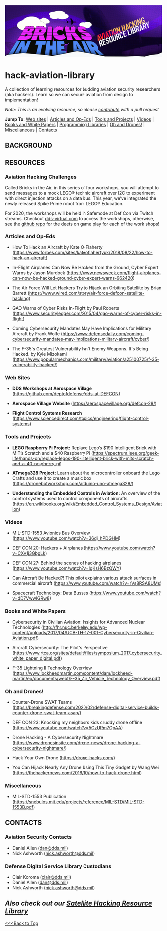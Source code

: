 ![Aviation Hacking Banner](./aviationbanner.png)

# hack-aviation-library
A collection of learning resources for budding aviation security researchers (aka hackers). Learn so we can secure aviation from design to implementation! 

*Note: This is an evolving resource, so please [contribute](./aviationlibrary-contribute-instrxns.md) with a pull request*

**Jump To**: [Web sites](#web-sites) | [Articles and Op-Eds](#articles-and-op-eds) | [Tools and Projects](#tools-and-projects) | [Videos](#videos) | [Books and White Papers](#books-and-white-papers) | [Programming Libraries](#programming-libraries) | [Oh and Drones!](#Oh-and-Drones!) | [Miscellaneous](#miscellaneous) | [Contacts](#contacts)

## BACKGROUND

## RESOURCES

### Aviation Hacking Challenges 
Called Bricks in the Air, in this series of four workshops, you will attempt to send messages to a mock LEGO® technic aircraft over I2C to experiment with direct injection attacks on a data bus. This year, we’ve integrated the newly released Spike Prime robot from LEGO® Education. 

For 2020, the workshops will be held in Safemode at Def Con via Twitch streams.  Checkout [dds-virtual.com](https://dds-virtual.com/) to access the workshops, otherwise, see the [github repo](https://github.com/deptofdefense/dds-at-DEFCON/blob/master/README.md) for the deets on game play for each of the work shops!

### Articles and Op-Eds
- How To Hack an Aircraft by Kate O-Flaherty (https://www.forbes.com/sites/kateoflahertyuk/2018/08/22/how-to-hack-an-aircraft)

- In-Flight Airplanes Can Now Be Hacked from the Ground, Cyber Expert Warns by Jason Murdock (https://www.newsweek.com/flight-airplanes-can-now-be-hacked-ground-cyber-expert-warns-962420)

- The Air Force Will Let Hackers Try to Hijack an Orbiting Satellite by Brian Barrett (https://www.wired.com/story/air-force-defcon-satellite-hacking)

- GAO Warns of Cyber Risks In-Flight by Paul Roberts (https://www.securityledger.com/2015/04/gao-warns-of-cyber-risks-in-flight)

- Coming Cybersecurity Mandates May Have Implications for Military Aircraft by Frank Wolfe (https://www.defensedaily.com/coming-cybersecurity-mandates-may-implications-military-aircraft/cyber/)

- The F-35's Greatest Vulnerability Isn't Enemy Weapons. It's Being Hacked. by Kyle Mizokami (https://www.popularmechanics.com/military/aviation/a25100725/f-35-vulnerability-hacked/)

### Web Sites
- **DDS Workshops at Aerospace Village**  (https://github.com/deptofdefense/dds-at-DEFCON)

- **Aerospace Village Website** (https://aerospacevillage.org/defcon-28/)

- **Flight Control Systems Research** (https://www.sciencedirect.com/topics/engineering/flight-control-systems)


### Tools and Projects
- **LEGO Raspberry Pi Project:** Replace Lego’s $190 Intelligent Brick with MIT’s Scratch and a $40 Raspberry Pi (https://spectrum.ieee.org/geek-life/hands-on/replace-legos-190-intelligent-brick-with-mits-scratch-and-a-40-raspberry-pi)

- **ATmega328 Project:** Learn about the microcontroller onboard the Lego Crafts and use it to create a music box (https://dronebotworkshop.com/arduino-uno-atmega328/)

- **Understanding the Embedded Controls in Aviation:** An overview of the control systems used to control components of aircrafts (https://en.wikibooks.org/wiki/Embedded_Control_Systems_Design/Aviation)

### Videos
- MIL-STD-1553 Avionics Bus Overview (https://www.youtube.com/watch?v=36dj_hPDGHM)

- DEF CON 20: Hackers + Airplanes (https://www.youtube.com/watch?v=CXv1j3GbgLk)

- DEF CON 27: Behind the scenes of hacking airplanes (https://www.youtube.com/watch?v=IgKsH6BzQWY)

- Can Aircraft Be Hacked?! This pilot explains various attack surfaces in commercial aircraft (https://www.youtube.com/watch?v=rVs8RSA8UMs)

- Spacecraft Technology: Data Busses (https://www.youtube.com/watch?v=dD7VwwlGRw8)


### Books and White Papers
- Cybersecurity in Civilian Aviation:  Insights for Advanced Nuclear Technologies (http://fhr.nuc.berkeley.edu/wp-content/uploads/2017/04/UCB-TH-17-001-Cybersecurity-in-Civilian-Aviation.pdf)

- Aircraft Cybersecurity: The Pilot's Perspective (https://www.rtca.org/sites/default/files/symposium_2017_cybersecurity_white_paper_digital.pdf)

- F-35 Lightning II Technology Overview (https://www.lockheedmartin.com/content/dam/lockheed-martin/eo/documents/webt/F-35_Air_Vehicle_Technology_Overview.pdf)

### Oh and Drones!
- Counter-Drone SWAT Teams (https://breakingdefense.com/2020/02/defense-digital-service-builds-counter-drone-swat-team-asap/)

- DEF CON 23: Knocking my neighbors kids cruddy drone offline (https://www.youtube.com/watch?v=5CzURm7OpAA)

- Drone Hacking - A Cybersecurity Nightmare (https://www.dronesinsite.com/drone-news/drone-hacking-a-cybersecurity-nightmare/)

- Hack Your Own Drone (https://drone-hacks.com/)

- You Can Hijack Nearly Any Drone Using This Tiny Gadget by Wang Wei (https://thehackernews.com/2016/10/how-to-hack-drone.html)

### Miscellaneous
- MIL-STD-1553 Publication (https://snebulos.mit.edu/projects/reference/MIL-STD/MIL-STD-1553B.pdf)

## CONTACTS
### Aviation Security Contacts
- Daniel Allen (dan@dds.mil)
- Nick Ashworth (nick.ashworth@dds.mil)

### Defense Digital Service Library Custodians
- Clair Koroma (clair@dds.mil)
- Daniel Allen (dan@dds.mil)
- Nick Ashworth (nick.ashworth@dds.mil)

## *Also check out our [Satellite Hacking Resource Library](https://github.com/deptofdefense/hack-a-sat-library)*

[<<<Back to Top](#hack-aviation-library)
